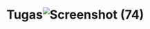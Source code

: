 # Tugas![Screenshot (74)](https://github.com/IndraAjiyanto/Tugas/assets/136661715/0ea370e6-e92b-41d8-88af-6ef7200cbe4b)

